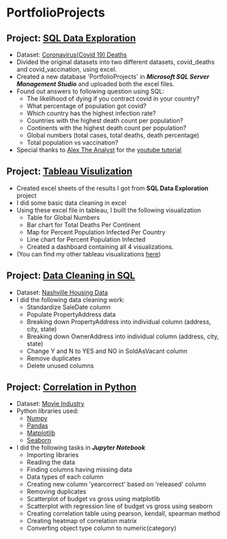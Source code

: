 # PortfolioProjects

## **Project: [SQL Data Exploration](https://github.com/aksaraf/PortfolioProjects/blob/main/Covid_SQL.sql)**
- Dataset: [Coronavirus(Covid 19) Deaths](https://ourworldindata.org/covid-deaths)
- Divided the original datasets into two different datasets, covid_deaths and covid_vaccination, using excel. 
- Created a new database 'PortfolioProjects' in ***Microsoft SQL Server Management Studio*** and uploaded both the excel files.
- Found out answers to following question using SQL:
  - The likelihood of dying if you contract covid in your country?
  - What percentage of population got covid?
  - Which country has the highest infection rate?
  - Countries with the highest death count per population?
  - Continents with the highest death count per population?
  - Global numbers (total cases, total deaths, death percentage)
  - Total population vs vaccination?
- Special thanks to [Alex The Analyst](https://github.com/AlexTheAnalyst) for the [youtube tutorial](https://www.youtube.com/watch?v=qfyynHBFOsM&list=PLUaB-1hjhk8H48Pj32z4GZgGWyylqv85f&index=1)

## **Project: [Tableau Visulization](https://public.tableau.com/app/profile/akshay.saraf/viz/Covid-19Dashboard_16268423182770/Dashboard1)**
- Created excel sheets of the results I got from **SQL Data Exploration** project
- I did some basic data cleaning in excel
- Using these excel file in tableau, I built the following visualization
  - Table for Global Numbers
  - Bar chart for Total Deaths Per Continent
  - Map for Percent Population Infected Per Country
  - Line chart for Percent Population Infected
  - Created a dashboard containing all 4 visualizations. 
- (You can find my other tableau visualizations [here](https://public.tableau.com/app/profile/akshay.saraf))
  
## **Project: [Data Cleaning in SQL](https://github.com/aksaraf/PortfolioProjects/blob/main/Nashville%20Housing%20Data%20Cleaning%20Using%20SQL.sql)**
- Dataset: [Nashville Housing Data](https://github.com/AlexTheAnalyst/PortfolioProjects/blob/main/Nashville%20Housing%20Data%20for%20Data%20Cleaning.xlsx)
- I did the following data cleaning work:
  - Standardize SaleDate column
  - Populate PropertyAddress data
  - Breaking down PropertyAddress into individual column (address, city, state)
  - Breaking down OwnerAddress into individual column (address, city, state)
  - Change Y and N to YES and NO in SoldAsVacant column
  - Remove duplicates
  - Delete unused columns
  
## **Project: [Correlation in Python](https://github.com/aksaraf/PortfolioProjects/blob/main/Correlation%20in%20Python.ipynb)**
- Dataset: [Movie Industry](https://www.kaggle.com/danielgrijalvas/movies)
- Python libraries used:
  - [Numpy](https://github.com/aksaraf/PythonLibraries/blob/main/NumpyCheatSheet.ipynb)
  - [Pandas](https://github.com/aksaraf/PythonLibraries/blob/main/PandasCheatSheet.ipynb)
  - [Matplotlib](https://github.com/aksaraf/PythonLibraries/blob/main/MatplotlibCheatSheet.ipynb)
  - [Seaborn](https://github.com/aksaraf/PythonLibraries/blob/main/SeabornCheatSheet.ipynb)
- I did the following tasks in ***Jupyter Notebook***
  - Importing libraries
  - Reading the data
  - Finding columns having missing data
  - Data types of each column
  - Creating new column 'yearcorrect' based on 'released' column
  - Removing duplicates
  - Scatterplot of budget vs gross using matplotlib
  - Scatterplot with regression line of budget vs gross using seaborn
  - Creating correlation table using pearson, kendall, spearman method
  - Creating heatmap of correlation matrix
  - Converting object type column to numeric(category)
  
